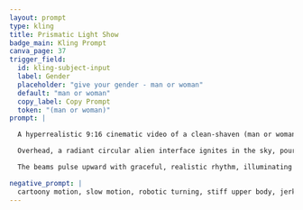 ```yaml
---
layout: prompt
type: kling
title: Prismatic Light Show
badge_main: Kling Prompt
canva_page: 37
trigger_field:
  id: kling-subject-input
  label: Gender
  placeholder: "give your gender - man or woman"
  default: "man or woman"
  copy_label: Copy Prompt
  token: "(man or woman)"
prompt: |

  A hyperrealistic 9:16 cinematic video of a clean-shaven (man or woman) standing in a forest clearing wrapped in light morning mist, wearing a plain dark blue T-shirt. Soft dawn light filters through the canopy.

  Overhead, a radiant circular alien interface ignites in the sky, pouring vibrant cyan and magenta beams downward. As the display awakens, the (man or woman) turns their head naturally, smoothly tracking the luminous motion. Their eyes widen slightly in awe and the upper body follows with relaxed, human-like movement to convey genuine curiosity.

  The beams pulse upward with graceful, realistic rhythm, illuminating leaves and casting gentle reflections across the (man or woman)'s face. Subtle glows ripple over their features and shoulders, enhancing the calm, mesmerizing atmosphere. The camera maintains grounded handheld steadiness at natural 1× speed, preserving believable, cinematic realism.

negative_prompt: |
  cartoony motion, slow motion, robotic turning, stiff upper body, jerky neck movement, flickering lights, pixelation, sudden head snap, glowing glitches, jitter, frozen expression, harsh transitions
---
```

